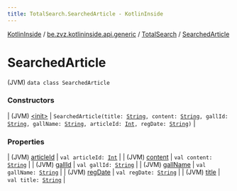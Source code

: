 ```yaml
---
title: TotalSearch.SearchedArticle - KotlinInside
---
```


[KotlinInside](../../../index.html) / [be.zvz.kotlininside.api.generic](../../index.html) / [TotalSearch](../index.html) / [SearchedArticle](./index.html)

# SearchedArticle

(JVM) `data class SearchedArticle`

### Constructors

| (JVM) [&lt;init&gt;](-init-.html) | `SearchedArticle(title: `[`String`](https://kotlinlang.org/api/latest/jvm/stdlib/kotlin/-string/index.html)`, content: `[`String`](https://kotlinlang.org/api/latest/jvm/stdlib/kotlin/-string/index.html)`, gallId: `[`String`](https://kotlinlang.org/api/latest/jvm/stdlib/kotlin/-string/index.html)`, gallName: `[`String`](https://kotlinlang.org/api/latest/jvm/stdlib/kotlin/-string/index.html)`, articleId: `[`Int`](https://kotlinlang.org/api/latest/jvm/stdlib/kotlin/-int/index.html)`, regDate: `[`String`](https://kotlinlang.org/api/latest/jvm/stdlib/kotlin/-string/index.html)`)` |

### Properties

| (JVM) [articleId](article-id.html) | `val articleId: `[`Int`](https://kotlinlang.org/api/latest/jvm/stdlib/kotlin/-int/index.html) |
| (JVM) [content](content.html) | `val content: `[`String`](https://kotlinlang.org/api/latest/jvm/stdlib/kotlin/-string/index.html) |
| (JVM) [gallId](gall-id.html) | `val gallId: `[`String`](https://kotlinlang.org/api/latest/jvm/stdlib/kotlin/-string/index.html) |
| (JVM) [gallName](gall-name.html) | `val gallName: `[`String`](https://kotlinlang.org/api/latest/jvm/stdlib/kotlin/-string/index.html) |
| (JVM) [regDate](reg-date.html) | `val regDate: `[`String`](https://kotlinlang.org/api/latest/jvm/stdlib/kotlin/-string/index.html) |
| (JVM) [title](title.html) | `val title: `[`String`](https://kotlinlang.org/api/latest/jvm/stdlib/kotlin/-string/index.html) |

